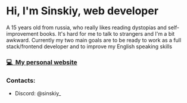 # Hi, I'm Sinskiy, web developer

A 15 years old from russia, who really likes reading dystopias and self-improvement books. It's hard for me to talk to strangers and I'm a bit awkward. Currently my two main goals are to be ready to work as a full stack/frontend developer and to improve my English speaking skills

### [💻&nbsp;&nbsp;My personal website](https://sinskiy.website/)


### Contacts:

- Discord: @sinskiy_
